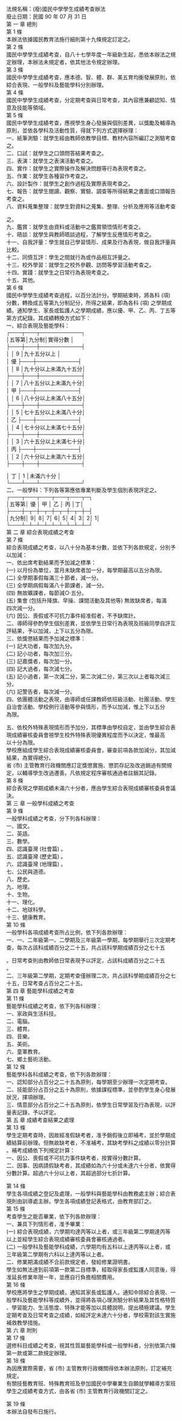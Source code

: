 法規名稱：(廢)國民中學學生成績考查辦法  
廢止日期：民國 90 年 07 月 31 日  
第 一 章 總則  
第 1 條  
本辦法依據國民教育法施行細則第十九條規定訂定之。  
第 2 條  
國民中學學生成績考查，自八十七學年度一年級新生起，悉依本辦法之規  
定辦理，本辦法未規定者，依其他法令規定辦理。  
第 3 條  
國民中學學生成績考查，應本德、智、體、群、美五育均衡發展原則，依  
綜合表現、一般學科及藝能學科分別辦理。  
第 4 條  
國民中學學生成績考查，分定期考查與日常考查，其內容應兼顧認知、情  
意及技能等領域。  
第 5 條  
國民中學學生成績考查，應視學生身心發展與個別差異，以獎勵及輔導為  
原則，並依各學科及活動性質，得就下列方式選擇辦理：  
一、紙筆測驗：就學生經由教師依教學目標、教材內容所編訂之測驗考查  
之。  
二、口試：就學生之口頭問答結果考查之。  
三、表演：就學生之表演活動考查之。  
四、實作：就學生之實際操作及解決問題等行為表現考查之。  
五、作業：就學生各種習作考查之。  
六、設計製作：就學生之創作過程及實際表現考查之。  
七、報告：就學生閱讀、觀察、實驗、調查等所得結果之書面或口頭報告  
考查之。  
八、資料蒐集整理：就學生對資料之蒐集、整理、分析及應用等活動考查  


之。  
九、鑑賞：就學生由資料或活動中之鑑賞領悟情形考查之。  
十、晤談：就學生與教師晤談過程，了解學生反應情形考查之。  
十一、自我評量：學生就自己學習情形、成果及行為表現，做自我評量與  
比較。  
十二、同儕互評：學生之間就行為或作品相互評量之。  
十三、校外學習：就學生之校外參觀、訪問等學習活動考查之。  
十四、實踐：就學生之日常行為表現考查之。  
十五、其他。  
第 6 條  
國民中學學生成績考查過程，以百分法計分。學期結束時，將各科 (項)  
分數，轉換成五等第九分制記分，所得之結果，即為各科 (項) 之學期成  
績。通知學生、家長或監護人之學期成績，應以優、甲、乙、丙、丁五等  
第方式紀錄。其成績轉換方式如下：  
一、綜合表現及藝能學科：  
┌───┬───┬───────────┐  
│五等第│九分制│實得分數 │  
├───┼───┼───────────┤  
│ │ 9 │九十五分以上 │  
│ 優 ├───┼───────────┤  
│ │ 8 │九十分以上未滿九十五分│  
├───┼───┼───────────┤  
│ │ 7 │八十五分以上未滿九十分│  
│ 甲 ├───┼───────────┤  
│ │ 6 │八十分以上未滿八十五分│  
├───┼───┼───────────┤  
│ │ 5 │七十五分以上未滿八十分│  
│ 乙 ├───┼───────────┤  
│ │ 4 │七十分以上未滿七十五分│  
├───┼───┼───────────┤  
│ │ 3 │六十五分以上未滿七十分│  
│ 丙 ├───┼───────────┤  
│ │ 2 │六十分以上未滿六十五分│  
├───┼───┼───────────┤  


│ 丁 │ 1 │未滿六十分 │  
└───┴───┴───────────┘  
二、一般學科：下列各等第應依專業判斷及學生個別表現評定之。  
┌───┬───┬───┬───┬───┬─┐  
│五等第│ 優 │ 甲 │ 乙 │ 丙 │丁│  
├───┼─┬─┼─┬─┼─┬─┼─┬─┼─┤  
│九分制│ 9│ 8│ 7│ 6│ 5│ 4│ 3│ 2│ 1│  
└───┴─┴─┴─┴─┴─┴─┴─┴─┴─┘  
第 二 章 綜合表現成績之考查  
第 7 條  
綜合表現成績之考查，以八十分為基本分數，並依下列各款規定，分別予  
以加減：  
一、依出席考勤結果而予加減之標準：  
(一) 以月份為單位，當月未缺席者加一分，每學期最高以五分為限。  
(二) 全學期事假每滿三十節者，減一分。  
(三) 全學期病假每滿八十節課者，減一分。  
(四) 無故曠課者，每節減○‧五分。  
(五) 集會 (包括升降旗、早操、課間活動及其他等) 無故缺席者，每滿  
四次減一分。  
(六) 因公、喪假或不可抗力事件經准假者，不予缺席計。  
二、導師得參酌學生個別差異，並依學生日常行為表現及班級同學自評互  
評結果，予以加減，上下以五分為限。  
三、依獎懲結果而予加減之標準：  
(一) 記大功者，每次加九分。  
(二) 記小功者，每次加三分。  
(三) 記嘉獎者，每次加一分。  
(四) 記大過者，每次減七分。  
(五) 記小過者，第一次減二分，第二次減二分，第三次以上者每次減三  
分。  
(六) 記警告者，每次減一分。  
四、依團體活動之表現，由導師或任課教師依班級活動、社團活動、學生  
自治會活動、學校例行活動等參與情形，而予以加減，惟上下以五分  
為限。  


五、依校外特殊表現情形而予加分，其標準由學校自定，並由學生綜合表  
現成績審核委員會視學生校外特殊表現優異程度而予以決定，惟最高  
以十分為限。  
學校應組成學生綜合表現成績審核委員會，審查前項各款加減分，其加減  
結果，為實得總分。  
省 (市) 主管教育行政機關應訂定獎懲實施、懲罰存記及改過銷過有關規  
定，以輔導學生改過遷善。凡依規定程序審核通過者註銷其記錄。  
第 8 條  
綜合表現之學期成績未滿六十分者，應由學生綜合表現成績審核委員會議  
決。  
第 三 章 一般學科成績之考查  
第 9 條  
一般學科成績之考查，分下列各科辦理：  
一、國文。  
二、英語。  
三、數學。  
四、認識臺灣 (社會篇) 。  
五、認識臺灣 (歷史篇) 。  
六、認識臺灣 (地理篇) 。  
七、公民與道德。  
八、歷史。  
九、地理。  
十、生物。  
十一、理化。  
十二、地球科學。  
十三、健康教育。  
第 10 條  
一般學科各項成績考查所占比例，依下列各款辦理：  
一、一、二年級第一、二學期及三年級第一學期，每學期舉行三次定期考  
查，每次占該科成績百分之二十五，共占該科學期成績百分之七十五  


。日常考查則由教師依日常表現予以評定，占該科成績百分之二十五  
。  
二、三年級第二學期，定期考查僅辦理二次，共占該科學期成績百分之七  
十五，日常考查占百分之二十五。  
第 四 章 藝能學科成績之考查  
第 11 條  
藝能學科成績之考查，依下列各科辦理：  
一、家政與生活科技。  
二、電腦。  
三、體育。  
四、音樂。  
五、美術。  
六、童軍教育。  
七、鄉土藝術活動。  
第 12 條  
藝能學科各科成績之考查，依下列各款辦理：  
一、認知部分占百分之二十五為原則，每學期至少辦理一次定期考查。  
二、技能部分占百分之五十為原則，依據課程標準，並參酌學生身心發展  
狀況，擇項辦理。  
三、情意部分占百分之二十五為原則，依學生日常學習及行為表現，以評  
量表記錄，予以評定。  
第 五 章 成績考查結果之處理  
第 13 條  
學生定期考查時，因故經准假缺考者，准予銷假後立即補考，並於學期成  
績結算前辦理。但無故缺考者，不准補考，其缺考學科之成績以零分計算  
。補考成績依下列規定計算：  
一、因公、喪假或不可抗力事件缺考者，按實得分數計算。  
二、因事、因病請假缺考者，其成績如為六十分或未達六十分者，依實得  
分數計算。超過六十分以上者，其超過部分七折計算。  


第 14 條  
學生各項成績之登記及處理，一般學科與藝能學科由教務處主辦；綜合表  
現則由訓導處主辦。學生各項成績登記表格式，由教育部訂之。  
第 15 條  
考查學生之能否畢業，依下列各款辦理：  
一、兼具下列情形者，准予畢業：  
(一) 綜合表現成績，六學期均達丙等以上者，或三年級第二學期達丙等  
以上並經學生綜合表現成績審核委員會審核通過者。  
(二) 一般學科及藝能學科成績，六學期均有五科以上達丙等以上者，或  
三年級第二學期有六科以上達丙等以上者。  
二、修業期滿成績不合前款規定者，發給修業證明書。  
學生如無法達到前項第一款第二目標準，經取得家長或監護人同意後，得  
准延長修業年限一年，並應自行負擔相關費用。  
第 16 條  
學校應將學生之學期成績，通知其家長或監護人。通知中除綜合表現、一  
般學科及藝能學科等成績外，並得將各項心理測驗分析結果及其性格特質  
、學習能力、生活態度、特殊才能等加以具體說明，提出積極建議。學生  
定期考查及日常考查之成績，如經評定未達六十分者，學校需對該生實施  
補救教學措施。  
第 六 章 附則  
第 17 條  
選修科目成績之考查，視其性質屬藝能學科或一般學科者，分別依第六條  
第一款或第二款規定辦理。  
第 18 條  
為因應實際需要，省 (市) 主管教育行政機關得依本辦法原則，訂定補充  
規定。  
有關技藝教育班、特殊教育班及參加國民中學畢業生自願就學輔導方案班  
學生之成績考查方式，由各省 (市) 主管教育行政機關訂定之。  


第 19 條  
本辦法自發布日施行。  


